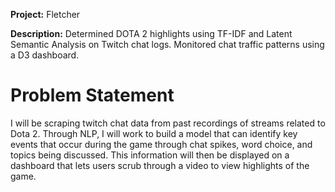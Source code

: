 **Project:** Fletcher

**Description:** Determined DOTA 2 highlights using TF-IDF and Latent Semantic Analysis on Twitch chat logs. Monitored chat traffic patterns using a D3 dashboard.

# Problem Statement

I will be scraping twitch chat data from past recordings of streams related to Dota 2. Through NLP, I will work to build a model that can identify key events that occur during the game through chat spikes, word choice, and topics being discussed. This information will then be displayed on a dashboard that lets users scrub through a video to view highlights of the game.
